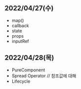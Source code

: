 ## 2022/04/27(수)

- map()
- callback
- state
- props
- inputRef

## 2022/04/28(목)

- PureComponent
- Spread Operator // 참조값에 대해
- Lifecycle
